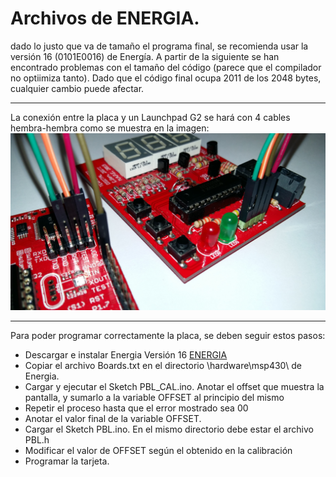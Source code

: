 Archivos de ENERGIA.
====================
dado lo justo que va de tamaño el programa final, se recomienda usar la versión 16 (0101E0016) de Energía. 
A partir de la siguiente se han encontrado problemas con el tamaño del código (parece que el compilador no optiimiza tanto). Dado que el código final ocupa 2011 de los 2048 bytes, cualquier cambio puede afectar. 
- - -
La conexión entre la placa y un Launchpad G2 se hará con 4 cables hembra-hembra como se muestra en la imagen:
![Montaje](20170321_121245.jpg)
- - -
Para poder programar correctamente la placa, se deben seguir estos pasos:
- Descargar e instalar Energia Versión 16 [ENERGIA](http://energia.nu/download/)
- Copiar el archivo Boards.txt en el directorio \hardware\msp430\ de Energia.
- Cargar y ejecutar el Sketch PBL_CAL.ino. Anotar el offset que muestra la pantalla, y sumarlo a la variable OFFSET al principio del mismo
- Repetir el proceso hasta que el error mostrado sea 00
- Anotar el valor final de la variable OFFSET.
- Cargar el Sketch PBL.ino. En el mismo directorio debe estar el archivo PBL.h
- Modificar el valor de OFFSET según el obtenido en la calibración
- Programar la tarjeta. 
